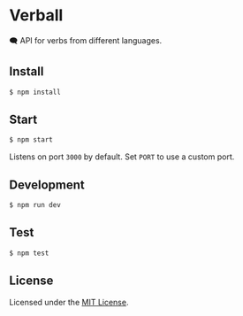 # Verball

:left_speech_bubble: API for verbs from different languages.

## Install

```bash
$ npm install
```

## Start

```bash
$ npm start
```

Listens on port `3000` by default. Set `PORT` to use a custom port.

## Development

```bash
$ npm run dev
```

## Test

```bash
$ npm test
```

## License

Licensed under the [MIT License](http://opensource.org/licenses/mit-license.php).